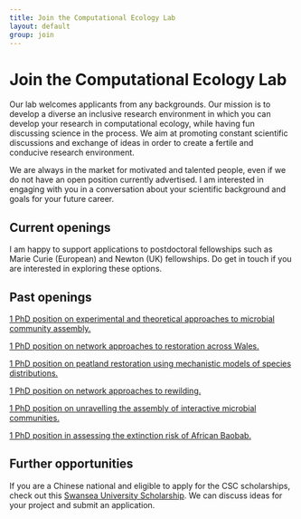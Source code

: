 ```yaml
---
title: Join the Computational Ecology Lab
layout: default
group: join
---
```


# Join the Computational Ecology Lab
Our lab welcomes applicants from any backgrounds. Our mission is to develop a diverse an inclusive research environment in which you can develop your research in computational ecology, while having fun discussing science in the process. We aim at promoting constant scientific discussions and exchange of ideas in order to create a fertile and conducive research environment.

We are always in the market for motivated and talented people, even if we do not have an open position currently advertised. I am interested in engaging with you in a conversation about your scientific background and goals for your future career.

## Current openings

I am happy to support applications to postdoctoral fellowships such as Marie Curie (European) and Newton (UK) fellowships. Do get in touch if you are interested in exploring these options.

## Past openings

[1 PhD position on experimental and theoretical approaches to microbial community assembly.](https://www.swansea.ac.uk/postgraduate/scholarships/research/fse-epsrc-dtp-phd-biosciences-rs858.php)

[1 PhD position on network approaches to restoration across Wales.](https://www.swansea.ac.uk/postgraduate/scholarships/research/biosciences-fse-welsh-gov-phd-rs849.php)

[1 PhD position on peatland restoration using mechanistic models of species distributions.](https://www.swansea.ac.uk/postgraduate/scholarships/research/biosciences-fse-welsh-gov-phd-rs850.php)

[1 PhD position on network approaches to rewilding.](https://www.findaphd.com/phds/project/cr2025-02-network-approaches-to-rewilding-britain-s-ecosystems/?p178576)

[1 PhD position on unravelling the assembly of interactive microbial communities.](https://www.swansea.ac.uk/postgraduate/scholarships/research/fse-epsrc-dtp-phd-biosciences-rs750.php)

[1 PhD position in assessing the extinction risk of African Baobab.](https://www.findaphd.com/phds/project/cr2025-46-assessing-extinction-risk-for-the-african-baobab-adansonia-digitata-l-under-climate-change-and-habitat-degradation/?p178946)

## Further opportunities

If you are a Chinese national and eligible to apply for the CSC scholarships, check out this [Swansea University Scholarship](https://www.swansea.ac.uk/postgraduate/scholarships/research/fse-su-phd-chinese-2025-rs739.php). We can discuss ideas for your project and submit an application.